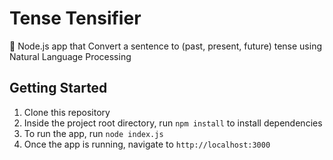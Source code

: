 # Tense Tensifier

🤖 Node.js app that Convert a sentence to (past, present, future) tense using Natural Language Processing

## Getting Started

1. Clone this repository
2. Inside the project root directory, run `npm install` to install dependencies
3. To run the app, run `node index.js`
4. Once the app is running, navigate to `http://localhost:3000`
